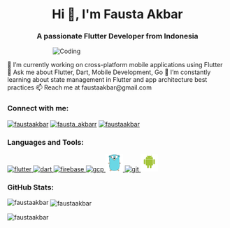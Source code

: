 <h1 align="center">Hi 👋, I'm Fausta Akbar</h1> <h3 align="center">A passionate Flutter Developer from Indonesia</h3> <img align="right" alt="Coding" width="400" src="https://cdn.dribbble.com/users/1162077/screenshots/3848914/programmer.gif"> <p align="left"> <a href="https://twitter.com/" target="blank"><img src="https://img.shields.io/twitter/follow/?logo=twitter&style=for-the-badge" alt="" /></a> </p>
🔭 I’m currently working on cross-platform mobile applications using Flutter
💬 Ask me about Flutter, Dart, Mobile Development, Go
🌱 I’m constantly learning about state management in Flutter and app architecture best practices
📫 Reach me at faustaakbar@gmail.com
<h3 align="left">Connect with me:</h3> <p align="left"> <a href="https://linkedin.com/in/faustaakbar" target="blank"><img align="center" src="https://raw.githubusercontent.com/rahuldkjain/github-profile-readme-generator/master/src/images/icons/Social/linked-in-alt.svg" alt="faustaakbar" height="30" width="40" /></a> <a href="https://instagram.com/fausta_akbarr" target="blank"><img align="center" src="https://raw.githubusercontent.com/rahuldkjain/github-profile-readme-generator/master/src/images/icons/Social/instagram.svg" alt="fausta_akbarr" height="30" width="40" /></a> <a href="https://gitlab.com/faustaakbar" target="blank"><img align="center" src="https://www.vectorlogo.zone/logos/gitlab/gitlab-icon.svg" alt="faustaakbar" height="30" width="40" /></a> </p> <h3 align="left">Languages and Tools:</h3> <p align="left"> <a href="https://flutter.dev" target="_blank" rel="noreferrer"> <img src="https://www.vectorlogo.zone/logos/flutterio/flutterio-icon.svg" alt="flutter" width="40" height="40"/> </a> <a href="https://dart.dev" target="_blank" rel="noreferrer"> <img src="https://www.vectorlogo.zone/logos/dartlang/dartlang-icon.svg" alt="dart" width="40" height="40"/> </a> <a href="https://firebase.google.com/" target="_blank" rel="noreferrer"> <img src="https://www.vectorlogo.zone/logos/firebase/firebase-icon.svg" alt="firebase" width="40" height="40"/> </a> <a href="https://cloud.google.com" target="_blank" rel="noreferrer"> <img src="https://www.vectorlogo.zone/logos/google_cloud/google_cloud-icon.svg" alt="gcp" width="40" height="40"/> </a> <a href="https://golang.org" target="_blank" rel="noreferrer"> <img src="https://raw.githubusercontent.com/devicons/devicon/master/icons/go/go-original.svg" alt="go" width="40" height="40"/> </a> <a href="https://git-scm.com/" target="_blank" rel="noreferrer"> <img src="https://www.vectorlogo.zone/logos/git-scm/git-scm-icon.svg" alt="git" width="40" height="40"/> </a> <a href="https://developer.android.com" target="_blank" rel="noreferrer"> <img src="https://raw.githubusercontent.com/devicons/devicon/master/icons/android/android-original-wordmark.svg" alt="android" width="40" height="40"/> </a> </p> <h3 align="left">GitHub Stats:</h3> <p><img align="left" src="https://github-readme-stats.vercel.app/api/top-langs?username=faustaakbar&show_icons=true&locale=en&layout=compact" alt="faustaakbar" /></p> <p>&nbsp;<img align="center" src="https://github-readme-stats.vercel.app/api?username=faustaakbar&show_icons=true&locale=en" alt="faustaakbar" /></p> <p><img align="center" src="https://github-readme-streak-stats.herokuapp.com/?user=faustaakbar&" alt="faustaakbar" /></p>
